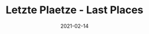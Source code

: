 ---
title: Letzte Plaetze - Last Places
description: Documenting playgrounds in Germany before it's too late
link: https://lastplaces.substack.com/
date: 2021-02-14
tags:
  - things
layout: layouts/thing.njk
---